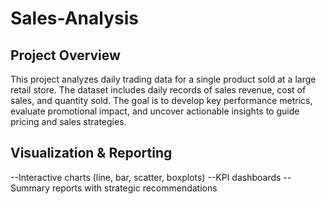 # Sales-Analysis

## Project Overview
This project analyzes daily trading data for a single product sold at a large retail store. The dataset includes daily records of sales revenue, cost of sales, and quantity sold. The goal is to develop key performance metrics, evaluate promotional impact, and uncover actionable insights to guide pricing and sales strategies.

## 

## Visualization & Reporting

--Interactive charts (line, bar, scatter, boxplots)
--KPI dashboards
--Summary reports with strategic recommendations
